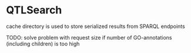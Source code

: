 # QTLSearch

cache directory is used to store serialized results from SPARQL endpoints

TODO: solve problem with request size if number of GO-annotations (including children) is too high


